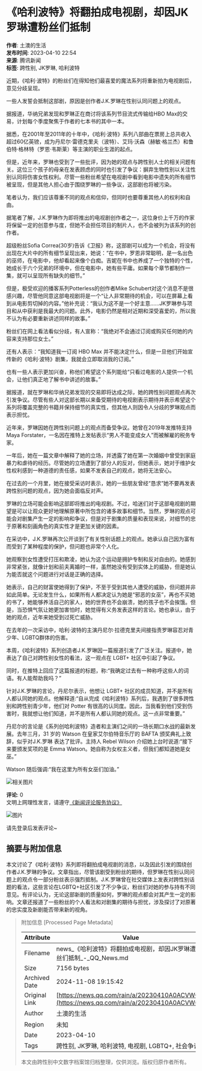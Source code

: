 # 《哈利波特》将翻拍成电视剧，却因JK罗琳遭粉丝们抵制

**作者**: 土澳的生活  
**发布时间**: 2023-04-10 22:54  
**来源**: 腾讯新闻  
**标签**: 跨性别, JK罗琳, 哈利波特  

近期，《哈利·波特》的粉丝们在得知他们最喜爱的魔法系列将重新拍为电视剧后，意见分歧呈现。

一些人发誓会抵制这部剧，原因是创作者J.K.罗琳在性别认同问题上的观点。

据报道，华纳兄弟发现和罗琳正在商讨将该系列节目流式传输给HBO Max的交易，计划每个季度聚焦于作者的七本书的其中一本。

据悉，在2001年至2011年的十年中，《哈利·波特》系列八部曲在票房上总共收入超过60亿英镑，成为丹尼尔·雷德克里夫（波特）、艾玛·沃森（赫敏·格兰杰）和鲁伯特·格林特（罗恩·韦斯莱）等主演的职业生涯的起点。

但是，近年来，罗琳也受到了一些批评，因为她的观点与跨性别人士的相关问题有关。这位三个孩子的母亲在发表顾虑的同时也引发了争议：摒弃生物性别以关注性别认同将伤害女性权利。尽管一些粉丝希望在电视剧中看到电影中遗失的所有细节被呈现，但是其他人担心由于围绕罗琳的一些争议，这部剧也将被污染。

笔者认为，我们应该尊重不同的观点和信仰，但同时也要尊重其他人的权利和自由。

据笔者了解，J.K.罗琳作为即将推出的电视剧创作者之一，这位身价上千万的作家将保留一定的创意参与度，但她不会担任项目的制片人，也不会被列为该系列的创作者。

超级粉丝Sofia Correa(30岁)告诉《卫报》称，这部剧可以成为一个机会，将没有出现在大片中的所有细节呈现出来，她说：“在书中，罗恩非常聪明，是一名出色的巫师，在电影中，他却看起来像个白痴。吉妮在书中也养成了一个独特的个性，她成长于六个兄弟的环境中，但在电影中，她有些平庸。如果每个章节都制作一集，就可以呈现所有缺失的细节。”

但是，极受欢迎的播客系列Potterless的创作者Mike Schubert对这个消息不是很感兴趣，尽管他同意这部电视剧将是一个“让人非常期待的机会，可以在屏幕上看到从电影剪切掉的内容。”他补充说：“我认为这不是一个好主意……JK罗琳参与项目和从中获利是我最大的问题。此外，电影仍然是相对近期和深受喜爱的，所以我不认为有必要重新讲述同样的故事。”

粉丝们在网上看法看似分歧，有人宣称：“我绝对不会通过订阅或购买任何她的内容来支持那位女士。”

还有人表示：“我知道我一订阅 HBO Max 并不能决定什么，但是一旦他们开始宣传新的《哈利·波特》剧集，我就会立即取消我的订阅。”

也有一些人表示更加兴奋，称他们希望这个系列能给“只看过电影的人提供一个机会，让他们真正地了解书中讲述的故事。”

据报道，就在罗琳和华纳兄弟发现的交易即将达成之际，她的跨性别问题观点再次引发争议。尽管有些人对这部长期以来备受期待的电视剧表示期待并表示希望这个系列将覆盖完整的书籍并保持细节的真实性，但其他人则因令人分歧的罗琳观点而表示担忧。

近年来，罗琳因她在跨性别问题上的观点而备受争议。她曾在2019年发推特支持Maya Forstater，一名因在推特上发帖表示“男人不能变成女人”而被解雇的税务专家。

一年后，她在一篇文章中解释了她的立场，并透露了她在第一次婚姻中曾受到家庭暴力和虐待的经历。尽管她的立场遭到了部分人的反对，但她表示，她对于维护女性权利感到一种道德的责任感，如果不发表自己的观点，她将无法安心。

在过去的一个月里，她在接受采访时表示，她的一些朋友曾经“恳求”她不要再发表跨性别问题的观点，因为她会面临反对声。

罗琳的立场可能会影响这部即将推出的电视剧。不过，哈迷们对于这部电视剧的期望是可以让观众更好地理解原著中所包含的诸多故事和细节。当然，罗琳的观点可能会对剧集产生一定的影响和争议，但是对于剧集的质量和表现来说，对细节的忠于原著和刻画角色的真实性才是更加关键的因素。

在采访中，J.K.罗琳再次公开谈到了有关性别话题上的观点。她承认自己因为富有而受到了某种程度的保护，但问题也非常个人化。

她观察到女性遭受打压和欺凌，她认为这个运动是拥护专制和反对自由的。她感到非常紧张，就像计划和前夫离婚时一样，虽然她没有受到实体上的威胁，但是她认为能否就这个问题进行对话是正确的选择。

她表示，自己的财富使她得到了保护，不至于受到其他人遭受的威胁，但问题并非如此简单。无论发生什么，如果所有人都决定认为她是“邪恶的女巫”，再也不买她的书了，她能够养活自己的家人，她的世界也不会崩溃，她的孩子也不会挨饿。但是，当恐惧气氛让她更加害怕时，她觉得有义务发表这样的言论。她也承认，由于她的观点，近年来她受到过死亡威胁。

在去年的一次采访中，哈利·波特的主演丹尼尔·拉德克里夫间接指责罗琳容忍对青少年、LGBTQ群体的伤害。

本周，《哈利波特》系列创造者J.K.罗琳因一篇报道引发了广泛关注。报道中，她表达了自己对跨性别女性的看法，这一观点在 LGBT+ 社区中引起了争议。

同时，在推特上回应了这篇报道的标题，称:“我确定过去有一种称呼这些人的词语。有人能帮助我吗？”

针对J.K.罗琳的言论，丹尼尔表示，他想让 LGBT+ 社区的成员知道，并不是所有人都认同她的观点。他解释道:“自从完成《哈利波特》系列后，我遇到了很多跨性别和跨性别青少年，他们对 Potter 有很高的认同度。因此，当我看到他们受到伤害时，我就想让他们知道，并不是所有人都认同她的观点。这一点非常重要。”

丹尼尔的言论是《系列创哈利波特》造者和主演们之间的一场长期口水战的最新发展。去年三月，31 岁的 Watson 在皇家艾尔伯特音乐厅的 BAFTA 颁奖典礼上致辞，似乎对J.K.罗琳 表达了批评。主持人 Rebel Wilson 介绍她上台时说道:“接下来要颁发奖项的是 Emma Watson。她自称为女权主义者，但我们都知道她是女巫。”

Watson 随后强调:“我在这里为所有女巫们加油。”

![相关图片](https://inews.gtimg.com/newsapp_bt/0/1012205723968_6694/0)

**评论**: 0  
文明上网理性发言，请遵守[《新闻评论服务协议》](https://new.qq.com/static/coralinfo.htm)

![图片](http://inews.gtimg.com/newsapp_ls/0/12597139796/0)

请先登录后发表评论~

## 摘要与附加信息

<!-- tcd_abstract -->
本文讨论了《哈利·波特》系列即将翻拍成电视剧的消息，以及因此引发的围绕创作者J.K.罗琳的争议。文章指出，尽管该剧受到粉丝的期待，但罗琳在性别认同问题上的观点令一部分粉丝表示强烈抵制。J.K.罗琳曾在社交媒体上发表对跨性别话题的看法，这些言论在LGBTQ+社区引发了不少争议，粉丝们对她的参与持有不同意见。有评论认为，无论这部新剧的质量如何，罗琳的观点都会对其产生一定的影响。文章还报道了一些粉丝的个人看法和对剧集的期待与担忧，涉及探讨了对原著的忠实度及新剧能否带来新的视角。
<!-- tcd_abstract_end -->

> 附加信息 [Processed Page Metadata]
>
> | Attribute       | Value                                  |
> |-----------------|----------------------------------------|
> | Filename        | news_《哈利波特》将翻拍成电视剧，却因JK罗琳遭粉丝们抵制_-_QQ_News.md                             |
> | Size            | 7156 bytes                           |
> | Archived Date   | 2024-11-08 19:15:42                             |
> | Original Link   | [https://news.qq.com/rain/a/20230410A0ACVW00](https://news.qq.com/rain/a/20230410A0ACVW00)                       |
> | Author          | 土澳的生活                               |
> | Region          | 未知                               |
> | Date            | 2023-04-10                                 |
> | Tags            | 跨性别, JK罗琳, 哈利波特, 电视剧, LGBTQ+, 社会争议                                 |
>
> 本文由跨性别中文数字档案馆归档整理，仅供浏览。版权归原作者所有。
>